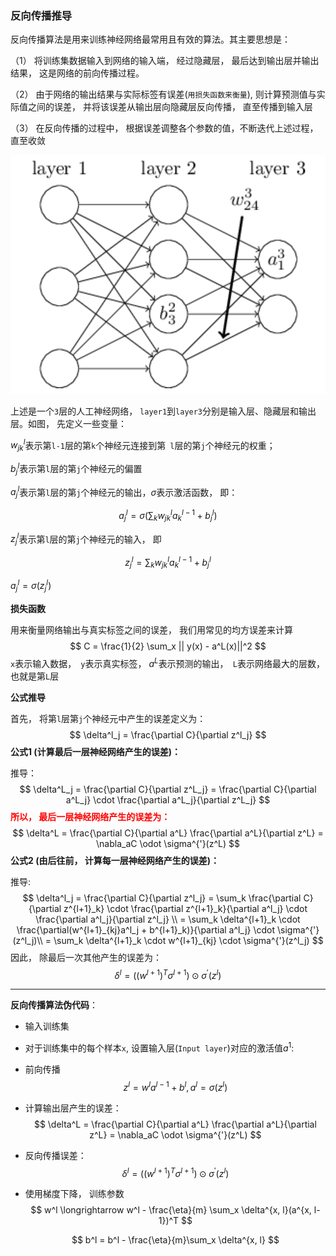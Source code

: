 ### 反向传播推导

反向传播算法是用来训练神经网络最常用且有效的算法。其主要思想是：

（1） 将训练集数据输入到网络的输入端， 经过隐藏层， 最后达到输出层并输出结果， 这是网络的前向传播过程。

（2） 由于网络的输出结果与实际标签有误差(`用损失函数来衡量`), 则计算预测值与实际值之间的误差， 并将该误差从输出层向隐藏层反向传播， 直至传播到输入层

（3） 在反向传播的过程中， 根据误差调整各个参数的值，不断迭代上述过程， 直至收敛

![img](../img/20160401202509000.jpg)

上述是一个`3`层的人工神经网络， `layer1`到`layer3`分别是输入层、隐藏层和输出层。如图， 先定义一些变量：

$w^l_{jk}$表示第`l-1`层的第`k`个神经元连接到第` l`层的第`j`个神经元的权重；

$b^l_j$表示第`l`层的第`j`个神经元的偏置

$a^l_j$表示第`l`层的第`j`个神经元的输出，$\sigma$表示激活函数， 即：

$$a^l_j = \sigma (\sum_k w^l_{jk} a^{l-1}_k +b^l_j)$$

$z^l_j$表示第`l`层的第`j`个神经元的输入， 即

$$ z^l_j = \sum_k w^l_{jk} a^{l-1}_k + b^l_j$$

$a^l_j = \sigma(z^l_j)$

**损失函数**

用来衡量网络输出与真实标签之间的误差， 我们用常见的均方误差来计算
$$
C = \frac{1}{2} \sum_x || y(x) - a^L(x)||^2
$$
`x`表示输入数据，` y`表示真实标签， $a^L$表示预测的输出，` L`表示网络最大的层数， 也就是第`L`层

**公式推导**

首先， 将第`l`层第`j`个神经元中产生的误差定义为：
$$
\delta^l_j = \frac{\partial C}{\partial z^l_j}
$$
**公式1 (计算最后一层神经网络产生的误差)：**

推导：
$$
\delta^L_j = \frac{\partial C}{\partial z^L_j} = \frac{\partial C}{\partial a^L_j} \cdot \frac{\partial a^L_j}{\partial z^L_j}
$$
<font color=red>**所以， 最后一层神经网络产生的误差为：**</font>
$$
\delta^L =  \frac{\partial C}{\partial a^L} \frac{\partial a^L}{\partial z^L} = \nabla_aC  \odot \sigma^{'}(z^L)
$$
**公式2 (由后往前， 计算每一层神经网络产生的误差)：**

推导:
$$
\delta^l_j = \frac{\partial C}{\partial z^l_j} = \sum_k \frac{\partial C}{\partial z^{l+1}_k} \cdot \frac{\partial z^{l+1}_k}{\partial a^l_j} \cdot \frac{\partial a^l_j}{\partial z^l_j} \\
= \sum_k \delta^{l+1}_k \cdot \frac{\partial(w^{l+1}_{kj}a^l_j + b^{l+1}_k)}{\partial a^l_j} \cdot \sigma^{'}(z^l_j)\\
= \sum_k \delta^{l+1}_k \cdot w^{l+1}_{kj} \cdot \sigma^{'}(z^l_j)
$$
因此， 除最后一次其他产生的误差为：
$$
\delta^l = ((w^{l+1})^T \sigma^{l+1}) \odot \sigma^{'}(z^l)
$$


******

**反向传播算法伪代码**：

* 输入训练集

* 对于训练集中的每个样本`x`, 设置输入层(`Input layer`)对应的激活值$a^1$:

* 前向传播
  $$
  z^l = w^l a^{l-1} +b^l, a^l = \sigma(z^l)
  $$

* 计算输出层产生的误差：
  $$
  \delta^L =  \frac{\partial C}{\partial a^L} \frac{\partial a^L}{\partial z^L} = \nabla_aC  \odot \sigma^{'}(z^L)
  $$
  

* 反向传播误差：
  $$
  \delta^l = ((w^{l+1})^T \sigma^{l+1}) \odot \sigma^{'}(z^l)
  $$
  

* 使用梯度下降， 训练参数
  $$
  w^l \longrightarrow w^l - \frac{\eta}{m} \sum_x \delta^{x, l}(a^{x, l-1})^T
  $$

  $$
  b^l = b^l - \frac{\eta}{m}\sum_x \delta^{x, l}
  $$

  